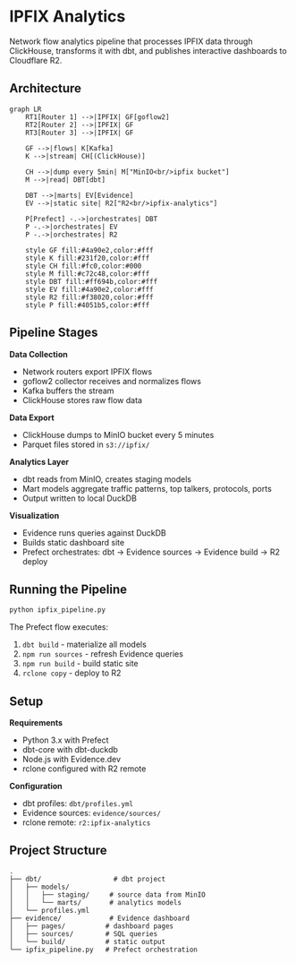 # IPFIX Analytics

Network flow analytics pipeline that processes IPFIX data through ClickHouse, transforms it with dbt, and publishes interactive dashboards to Cloudflare R2.

## Architecture

```mermaid
graph LR
    RT1[Router 1] -->|IPFIX| GF[goflow2]
    RT2[Router 2] -->|IPFIX| GF
    RT3[Router 3] -->|IPFIX| GF

    GF -->|flows| K[Kafka]
    K -->|stream| CH[(ClickHouse)]

    CH -->|dump every 5min| M["MinIO<br/>ipfix bucket"]
    M -->|read| DBT[dbt]

    DBT -->|marts| EV[Evidence]
    EV -->|static site| R2["R2<br/>ipfix-analytics"]

    P[Prefect] -.->|orchestrates| DBT
    P -.->|orchestrates| EV
    P -.->|orchestrates| R2

    style GF fill:#4a90e2,color:#fff
    style K fill:#231f20,color:#fff
    style CH fill:#fc0,color:#000
    style M fill:#c72c48,color:#fff
    style DBT fill:#ff694b,color:#fff
    style EV fill:#4a90e2,color:#fff
    style R2 fill:#f38020,color:#fff
    style P fill:#4051b5,color:#fff
```

## Pipeline Stages

**Data Collection**
- Network routers export IPFIX flows
- goflow2 collector receives and normalizes flows
- Kafka buffers the stream
- ClickHouse stores raw flow data

**Data Export**
- ClickHouse dumps to MinIO bucket every 5 minutes
- Parquet files stored in `s3://ipfix/`

**Analytics Layer**
- dbt reads from MinIO, creates staging models
- Mart models aggregate traffic patterns, top talkers, protocols, ports
- Output written to local DuckDB

**Visualization**
- Evidence runs queries against DuckDB
- Builds static dashboard site
- Prefect orchestrates: dbt → Evidence sources → Evidence build → R2 deploy

## Running the Pipeline

```bash
python ipfix_pipeline.py
```

The Prefect flow executes:
1. `dbt build` - materialize all models
2. `npm run sources` - refresh Evidence queries
3. `npm run build` - build static site
4. `rclone copy` - deploy to R2

## Setup

**Requirements**
- Python 3.x with Prefect
- dbt-core with dbt-duckdb
- Node.js with Evidence.dev
- rclone configured with R2 remote

**Configuration**
- dbt profiles: `dbt/profiles.yml`
- Evidence sources: `evidence/sources/`
- rclone remote: `r2:ipfix-analytics`

## Project Structure

```
.
├── dbt/                  # dbt project
│   ├── models/
│   │   ├── staging/     # source data from MinIO
│   │   └── marts/       # analytics models
│   └── profiles.yml
├── evidence/            # Evidence dashboard
│   ├── pages/          # dashboard pages
│   ├── sources/        # SQL queries
│   └── build/          # static output
└── ipfix_pipeline.py   # Prefect orchestration
```
